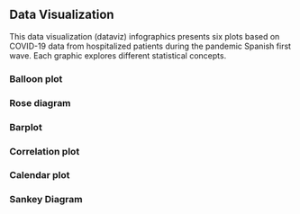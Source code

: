 ## Data Visualization

This data visualization (dataviz) infographics presents six plots based on COVID-19 data from hospitalized patients during the pandemic Spanish first wave. Each graphic explores different statistical concepts.

### Balloon plot

### Rose diagram

### Barplot

### Correlation plot

### Calendar plot

### Sankey Diagram
